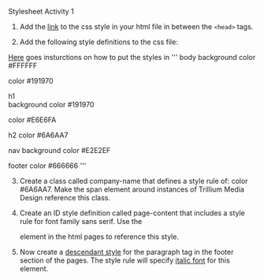 Stylesheet Activity 1

1. Add the [link](https://www.w3schools.com/css/css_howto.asp) to the css style in your html file in between the `<head>` tags. 

2. Add the following style definitions to the css file:

[Here](https://www.w3schools.com/css/css_syntax.asp) goes insturctions on how to put the styles in
'''
body 
background color #FFFFFF
      
color #191970 


h1  
background color #191970
    
color #E6E6FA


h2 
color #6A6AA7


nav
background color #E2E2EF


footer 
color #666666
'''

3. Create a class called company-name that defines a style rule of: color #6A6AA7.
   Make the span element around instances of Trillium Media Design reference this class.


4. Create an ID style definition called page-content that includes a style rule for font family sans serif.
     Use the <div> element in the html pages to reference this style.

5. Now create a [descendant style](https://www.w3schools.com/css/css_combinators.asp) for the paragraph tag in the footer section of the pages. The style rule will specify [italic font](https://www.w3schools.com/cssref/pr_font_font-style.asp) for this element.





